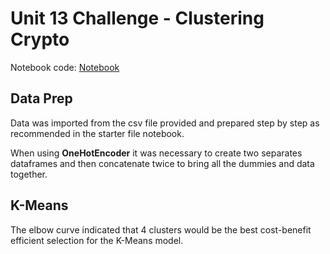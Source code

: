 # Unit 13 Challenge - Clustering Crypto 

Notebook code: [Notebook](https://github.com/jcurvone/timeseries_hw10/blob/master/timeseries_analysis.ipynb)

## Data Prep

Data was imported from the csv file provided and prepared step by step as recommended in the starter file notebook. 

When using **OneHotEncoder** it was necessary to create two separates dataframes and then concatenate twice to bring all the dummies and data together. 

## K-Means 

The elbow curve indicated that 4 clusters would be the best cost-benefit efficient selection for the K-Means model. 